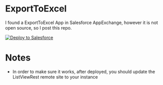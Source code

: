 ExportToExcel
==================
I found a ExportToExcel App in Salesforce AppExchange, however it is not open source, so I post this repo.

<a href="https://githubsfdeploy.herokuapp.com?owner=xjsender&repo=ExportToExcel">
  <img alt="Deploy to Salesforce"
       src="https://raw.githubusercontent.com/afawcett/githubsfdeploy/master/src/main/webapp/resources/img/deploy.png">
</a>

# Notes
* In order to make sure it works, after deployed, you should update the ListViewRest remote site to your instance